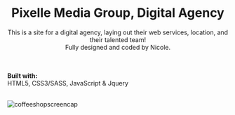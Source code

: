 <h1 align="center"><b> Pixelle Media Group, Digital Agency </b></h1>
<p align="center">This is a site for a digital agency, laying out their web services, location, and their talented team!<br>
Fully designed and coded by Nicole.</p>

<br><br>
<b> Built with: </b><br>
HTML5, CSS3/SASS, JavaScript & Jquery
<br><BR>

![coffeeshopscreencap](https://user-images.githubusercontent.com/36938804/47251151-c2038f80-d3fd-11e8-978c-5f33a1aeeddb.png)

